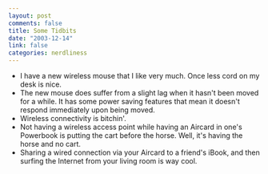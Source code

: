 ```yaml
--- 
layout: post
comments: false
title: Some Tidbits
date: "2003-12-14"
link: false
categories: nerdliness
---
```

<ul>
<li>I have a new wireless mouse that I like very much. Once less cord on my desk is nice.</li>
<li>The new mouse does suffer from a slight lag when it hasn't been moved for a while. It has some power saving features that mean it doesn't respond immediately upon being moved.</li>
<li>Wireless connectivity is bitchin'.</li>
<li>Not having a wireless access point while having an Aircard in one's Powerbook is putting the cart before the horse. Well, it's having the horse and no cart.</li>
<li>Sharing a wired connection via your Aircard to a friend's iBook, and then surfing the Internet from your living room is way cool.</li>
</ul>
